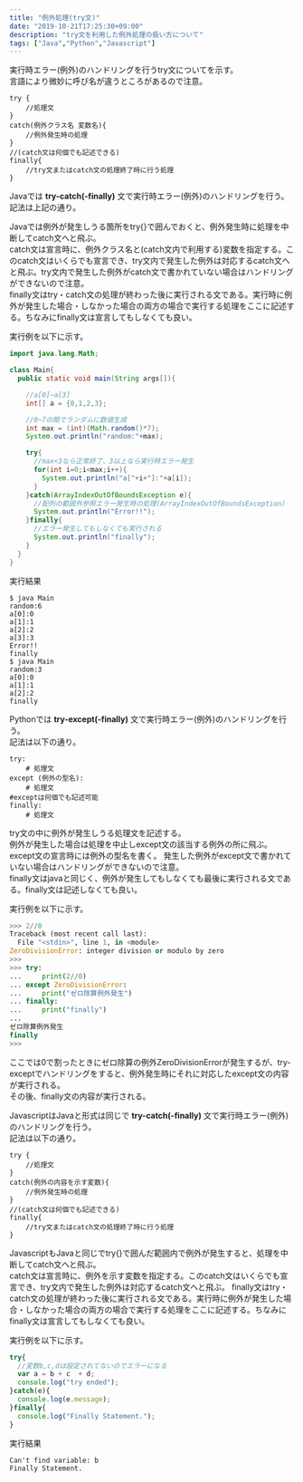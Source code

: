 ```yaml
---
title: "例外処理(try文)"
date: "2019-10-21T17:25:30+09:00"
description: "try文を利用した例外処理の扱い方について"
tags: ["Java","Python","Javascript"]
---
```


実行時エラー(例外)のハンドリングを行うtry文についてを示す。  
言語により微妙に呼び名が違うところがあるので注意。  

<div class="note_content_by_programming_language" id="note_content_Java">

```
try {
    //処理文
}
catch(例外クラス名 変数名){
    //例外発生時の処理
}
//(catch文は何個でも記述できる)
finally{
    //try文またはcatch文の処理終了時に行う処理
}
```

Javaでは **try-catch(-finally)** 文で実行時エラー(例外)のハンドリングを行う。  
記法は上記の通り。  

Javaでは例外が発生しうる箇所をtry{}で囲んでおくと、例外発生時に処理を中断してcatch文へと飛ぶ。  
catch文は宣言時に、例外クラス名と(catch文内で利用する)変数を指定する。このcatch文はいくらでも宣言でき、try文内で発生した例外は対応するcatch文へと飛ぶ。try文内で発生した例外がcatch文で書かれていない場合はハンドリングができないので注意。  
finally文はtry・catch文の処理が終わった後に実行される文である。実行時に例外が発生した場合・しなかった場合の両方の場合で実行する処理をここに記述する。ちなみにfinally文は宣言してもしなくても良い。  

実行例を以下に示す。  

```java
import java.lang.Math;

class Main{
  public static void main(String args[]){

    //a[0]~a[3]
    int[] a = {0,1,2,3};

    //0~7の間でランダムに数値生成
    int max = (int)(Math.random()*7);
    System.out.println("random:"+max);

    try{
      //max<3なら正常終了、3以上なら実行時エラー発生
      for(int i=0;i<max;i++){
        System.out.println("a["+i+"]:"+a[i]);
      }
    }catch(ArrayIndexOutOfBoundsException e){
      //配列の範囲外参照エラー発生時の処理(ArrayIndexOutOfBoundsException)
      System.out.println("Error!!");
    }finally{
      //エラー発生してもしなくても実行される
      System.out.println("finally");
    }
  }
}
```

実行結果

```
$ java Main
random:6
a[0]:0
a[1]:1
a[2]:2
a[3]:3
Error!!
finally
$ java Main
random:3
a[0]:0
a[1]:1
a[2]:2
finally
```

</div>
<div class="note_content_by_programming_language" id="note_content_Python">

Pythonでは **try-except(-finally)** 文で実行時エラー(例外)のハンドリングを行う。  
記法は以下の通り。  

```
try:
    # 処理文
except (例外の型名):
    # 処理文
#exceptは何個でも記述可能
finally:
    # 処理文
```

try文の中に例外が発生しうる処理文を記述する。  
例外が発生した場合は処理を中止しexcept文の該当する例外の所に飛ぶ。except文の宣言時には例外の型名を書く。
発生した例外がexcept文で書かれていない場合はハンドリングができないので注意。  
finally文はjavaと同じく、例外が発生してもしなくても最後に実行される文である。finally文は記述しなくても良い。

実行例を以下に示す。

```python
>>> 2//0
Traceback (most recent call last):
  File "<stdin>", line 1, in <module>
ZeroDivisionError: integer division or modulo by zero
>>> 
>>> try:
...     print(2//0)
... except ZeroDivisionError:
...     print("ゼロ除算例外発生")
... finally:
...     print("finally")
... 
ゼロ除算例外発生
finally
>>> 
```

ここでは0で割ったときにゼロ除算の例外ZeroDivisionErrorが発生するが、try-exceptでハンドリングをすると、例外発生時にそれに対応したexcept文の内容が実行される。  
その後、finally文の内容が実行される。

</div>
<div class="note_content_by_programming_language" id="note_content_Javascript">

JavascriptはJavaと形式は同じで **try-catch(-finally)** 文で実行時エラー(例外)のハンドリングを行う。  
記法は以下の通り。  

```
try {
    //処理文
}
catch(例外の内容を示す変数){
    //例外発生時の処理
}
//(catch文は何個でも記述できる)
finally{
    //try文またはcatch文の処理終了時に行う処理
}
```

JavascriptもJavaと同じでtry{}で囲んだ範囲内で例外が発生すると、処理を中断してcatch文へと飛ぶ。  
catch文は宣言時に、例外を示す変数を指定する。このcatch文はいくらでも宣言でき、try文内で発生した例外は対応するcatch文へと飛ぶ。
finally文はtry・catch文の処理が終わった後に実行される文である。実行時に例外が発生した場合・しなかった場合の両方の場合で実行する処理をここに記述する。ちなみにfinally文は宣言してもしなくても良い。  

実行例を以下に示す。  

```javascript
try{
  //変数b,c,dは設定されてないのでエラーになる
  var a = b + c  + d;
  console.log("try ended");
}catch(e){
  console.log(e.message);
}finally{
  console.log("Finally Statement.");
}
```

実行結果

```
Can't find variable: b
Finally Statement.
```

</div>
